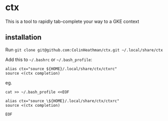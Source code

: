 
# ctx

This is a tool to rapidly tab-complete your way to a GKE context

## installation

Run `git clone git@github.com:ColinHeathman/ctx.git ~/.local/share/ctx`

Add this to `~/.bashrc` or `~/.bash_profile`:
```
alias ctx="source ${HOME}/.local/share/ctx/ctxrc"
source <(ctx completion)
```

eg.

```
cat >> ~/.bash_profile <<EOF

alias ctx="source \${HOME}/.local/share/ctx/ctxrc"
source <(ctx completion)

EOF
```
